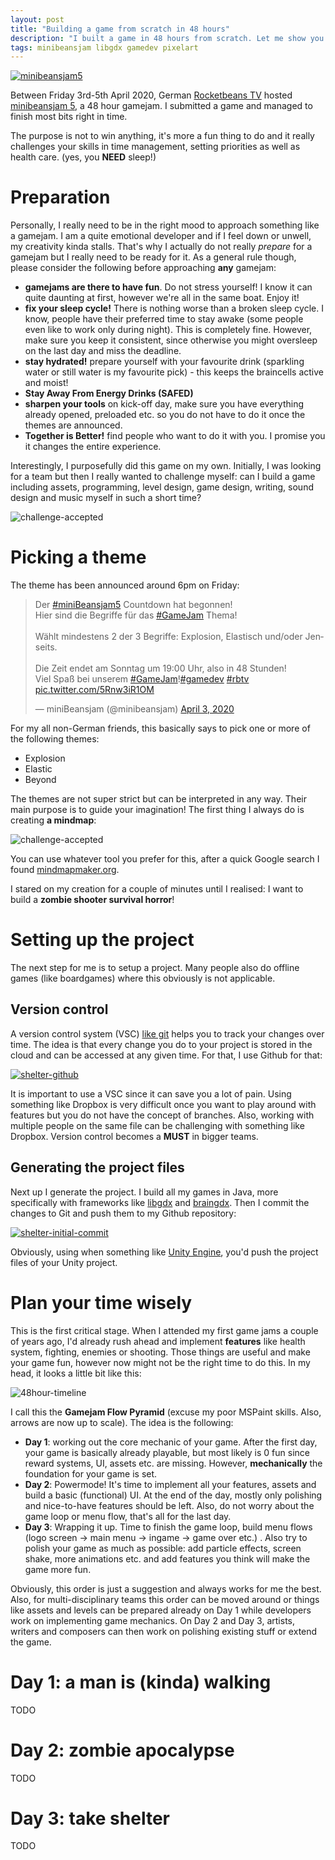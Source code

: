 ```yaml
---
layout: post
title: "Building a game from scratch in 48 hours"
description: "I built a game in 48 hours from scratch. Let me show you how I did this."
tags: minibeansjam libgdx gamedev pixelart
---
```


[![minibeansjam5](/public/media/minibeansjam5.gif)](https://itch.io/jam/minibeansjam5)

Between Friday 3rd-5th April 2020, German [Rocketbeans TV](https://rocketbeans.tv/) hosted [minibeansjam 5](https://itch.io/jam/minibeansjam5), a 48 hour gamejam. I submitted a game and managed to finish most bits right in time. 

The purpose is not to win anything, it's more a fun thing to do and it really challenges your skills in time management, setting priorities as well as health care. (yes, you **NEED** sleep!)

# Preparation

Personally, I really need to be in the right mood to approach something like a gamejam. I am a quite emotional developer and if I feel down or unwell, my creativity kinda stalls. That's why I actually do not really _prepare_ for a gamejam but I really need to be ready for it. As a general rule though, please consider the following before approaching **any** gamejam:

* **gamejams are there to have fun**. Do not stress yourself! I know it can quite daunting at first, however we're all in the same boat. Enjoy it!
* **fix your sleep cycle!** There is nothing worse than a broken sleep cycle. I know, people have their preferred time to stay awake (some people even like to work only during night). This is completely fine. However, make sure you keep it consistent, since otherwise you might oversleep on the last day and miss the deadline.
* **stay hydrated!** prepare yourself with your favourite drink (sparkling water or still water is my favourite pick) - this keeps the braincells active and moist!
* **Stay Away From Energy Drinks (SAFED)**
* **sharpen your tools** on kick-off day, make sure you have everything already opened, preloaded etc. so you do not have to do it once the themes are announced.
* **Together is Better!** find people who want to do it with you. I promise you it changes the entire experience.

Interestingly, I purposefully did this game on my own. Initially, I was looking for a team but then I really wanted to challenge myself: can I build a game including assets, programming, level design, game design, writing, sound design and music myself in such a short time?

![challenge-accepted](/public/media/challenge-accepted-meme.jpg)

# Picking a theme

The theme has been announced around 6pm on Friday:

<blockquote class="twitter-tweet" data-lang="en" data-theme="dark"><p lang="de" dir="ltr">Der <a href="https://twitter.com/hashtag/miniBeansjam5?src=hash&amp;ref_src=twsrc%5Etfw">#miniBeansjam5</a> Countdown hat begonnen!<br>Hier sind die Begriffe für das <a href="https://twitter.com/hashtag/GameJam?src=hash&amp;ref_src=twsrc%5Etfw">#GameJam</a> Thema!<br><br>Wählt mindestens 2 der 3 Begriffe: Explosion, Elastisch und/oder Jenseits.<br><br>Die Zeit endet am Sonntag um 19:00 Uhr, also in 48 Stunden!<br>Viel Spaß bei unserem <a href="https://twitter.com/hashtag/GameJam?src=hash&amp;ref_src=twsrc%5Etfw">#GameJam</a>!<a href="https://twitter.com/hashtag/gamedev?src=hash&amp;ref_src=twsrc%5Etfw">#gamedev</a> <a href="https://twitter.com/hashtag/rbtv?src=hash&amp;ref_src=twsrc%5Etfw">#rbtv</a> <a href="https://t.co/5Rnw3iR1OM">pic.twitter.com/5Rnw3iR1OM</a></p>&mdash; miniBeansjam (@minibeansjam) <a href="https://twitter.com/minibeansjam/status/1246120117433520131?ref_src=twsrc%5Etfw">April 3, 2020</a></blockquote> <script async src="https://platform.twitter.com/widgets.js" charset="utf-8"></script>


 For my all non-German friends, this basically says to pick one or more of the following themes:

* Explosion
* Elastic
* Beyond

The themes are not super strict but can be interpreted in any way. Their main purpose is to guide your imagination! The first thing I always do is creating **a mindmap**:

![challenge-accepted](/public/media/mindmap-minibeansjam5.jpg)

You can use whatever tool you prefer for this, after a quick Google search I found [mindmapmaker.org](https://app.mindmapmaker.org/#m:new).

I stared on my creation for a couple of minutes until I realised: I want to build a **zombie shooter survival horror**!

# Setting up the project

The next step for me is to setup a project. Many people also do offline games (like boardgames) where this obviously is not applicable.

## Version control

A version control system (VSC) [like git](https://git-scm.com/) helps you to track your changes over time. The idea is that every change you do to your project is stored in the cloud and can be accessed at any given time. For that, I use Github for that:

[![shelter-github](/public/media/shelter-github-screenshot.jpg)](https://github.com/bitbrain/shelter)

It is important to use a VSC since it can save you a lot of pain. Using something like Dropbox is very difficult once you want to play around with features but you do not have the concept of branches. Also, working with multiple people on the same file can be challenging with something like Dropbox. Version control becomes a **MUST** in bigger teams.

## Generating the project files

Next up I generate the project. I build all my games in Java, more specifically with frameworks like [libgdx](https://libgdx.badlogicgames.com/) and [braingdx](https://github.com/bitbrain/braingdx). Then I commit the changes to Git and push them to my Github repository:

[![shelter-initial-commit](/public/media/shelter-initial-commit.jpg)](https://github.com/bitbrain/shelter/commit/778eadaff2618b342a05dcd64813310c0f482f9c)

Obviously, using when something like [Unity Engine](https://unity.com/), you'd push the project files of your Unity project.

# Plan your time wisely

This is the first critical stage. When I attended my first game jams a couple of years ago, I'd already rush ahead and implement **features** like health system, fighting, enemies or shooting. Those things are useful and make your game fun, however now might not be the right time to do this. In my head, it looks a little bit like this:

![48hour-timeline](/public/media/48-gamejam-timeline.jpg)

I call this the **Gamejam Flow Pyramid** (excuse my poor MSPaint skills. Also, arrows are now up to scale). The idea is the following:

* **Day 1**: working out the core mechanic of your game. After the first day, your game is basically already playable, but most likely is 0 fun since reward systems, UI, assets etc. are missing. However, **mechanically** the foundation for your game is set.
* **Day 2**: Powermode! It's time to implement all your features, assets and build a basic (functional) UI. At the end of the day, mostly only polishing and nice-to-have features should be left. Also, do not worry about the game loop or menu flow, that's all for the last day.
* **Day 3**: Wrapping it up. Time to finish the game loop, build menu flows (logo screen -> main menu -> ingame -> game over etc.) . Also try to polish your game as much as possible: add particle effects, screen shake, more animations etc. and add features you think will make the game more fun.

Obviously, this order is just a suggestion and always works for me the best. Also, for multi-disciplinary teams this order can be moved around or things like assets and levels can be prepared already on Day 1 while developers work on implementing game mechanics. On Day 2 and Day 3, artists, writers and composers can then work on polishing existing stuff or extend the game.

# Day 1: a man is (kinda) walking

TODO

# Day 2: zombie apocalypse

TODO

# Day 3: take shelter

TODO



